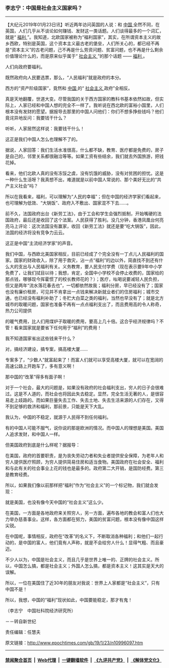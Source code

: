 ### 李志宁：中国是社会主义国家吗？
------------------------

<p>
 【大纪元2019年01月23日讯】听近两年访问英国的人说：和
 <a href="http://www.epochtimes.com/gb/tag/%E4%B8%AD%E5%9B%BD.html">
  中国
 </a>
 全然不同，在英国，人们几乎从不谈论如何赚钱、发财这一类话题。人们谈得最多的一个词汇，就是“
 <a href="http://www.epochtimes.com/gb/tag/%E7%A6%8F%E5%88%A9.html">
  福利
 </a>
 ”。我知道，北欧国家被称为“福利国家”，其实，在所谓资本主义的故乡西欧，特别是英国，这个资本主义最古老的堡垒，人们所关心的，都已经不再是“资本主义”的古老问题，己不再是什么劳资问题、贫富问题，也不再是什么剩余价值理论什么的，而是原来似乎属于“
 <a href="http://www.epochtimes.com/gb/tag/%E7%A4%BE%E4%BC%9A%E4%B8%BB%E4%B9%89.html">
  社会主义
 </a>
 ”的那个话题 ——
 <a href="http://www.epochtimes.com/gb/tag/%E7%A6%8F%E5%88%A9.html">
  福利
 </a>
 。
</p>
<p>
 人们向政府要福利。
</p>
<p>
 既然政府向人民要选票，那么，“人民福利”就是政府的本分。
</p>
<p>
 西方的“资产阶级国家”，竟然和
 <a href="http://www.epochtimes.com/gb/tag/%E4%B8%AD%E5%9B%BD.html">
  中国
 </a>
 的“
 <a href="http://www.epochtimes.com/gb/tag/%E7%A4%BE%E4%BC%9A%E4%B8%BB%E4%B9%89.html">
  社会主义
 </a>
 政府”全相反。
</p>
<p>
 真是天地翻覆，世道大变。尽管我国的关于西方国家的教科书基本依然如故，但实际上，人家已经和中国人想的完全不一样了。我听说在西北欧的富裕小国里，人们根本没­有发财的愿望。据报导去那里的中国人问他们：你们不想多挣些钱吗？他们竟诧异地反问：我要钱干什么？
</p>
<p>
 听听，人家居然这样说：我要钱干什么！
</p>
<p>
 这正是我们中国人怎么也理解不了的。
</p>
<p>
 据说，人家回答：我们生活水准很高，什么都不缺，教育、医疗都是免费的，房子是自己的，邻里关系都很融洽等等。如果工资有些结余，我们就去外国旅游，把钱花掉。
</p>
<p>
 看来，他们北欧人真的没有冻馁之虞，没有饥饿的威胁，没有对贫困的担忧。这是一种什么生活呀？我真想不出，难道就是以前中国人常说的、那个美好无比的“共产主义­社会”吗？
</p>
<p>
 所以在我看来，福利，可以理解为“人民的幸福”；但在中国的经济学家们看起来，也可理解为低效、“大锅饭”、政府入不敷出、国家混不下去……。
</p>
<p>
 前不久，法国政府出台《新劳工法》，由于工会和学生会强烈抵制，开始嘴硬的法国政府，最后还是收回了这个法案。人民获得了胜利。没几分钟，香港凤凰台何亮亮马上­评论：这次法国没有赢家，收回《新劳工法》就还是要“吃大锅饭”，因此，法国的经济将没有竞争力云云。
</p>
<p>
 这正是中国“主流经济学家”的声音。
</p>
<p>
 我们中国，与西欧北美国家相反，目前已经成了个完全没有一丁点儿人民福利的国家。国家的财政收入，除了用于救灾，沾一点“福利”的边以外，简直找不到还有什么大的支出与人民福利有关。义务教育，要人民支付学费（现在表示要9年中小学免费了，让我们拭目以待；我想，肯定，全国中小学校不会停止收费的，国家给的那点钱，哪够现今挥霍惯了的校长教师花的？）；医疗，吆喝说要减轻人民负担，但又是两年“流水落花春去也”，一切都依然故我；福利分房，早已经没有了；国家也没有廉价租房，可见并不肯拿出一点钱来解决新就业者们的住房福利；城市交通，也已经没有福利补助了；冬贮大白菜之类的福利，当然也早没有了；就是北方城市的取暖问题，国家也准备不再有一点点福利支出了，而且费用高的令人称奇，热力公司提供
</p>
<p>
 的暖气费用，比人们用煤炉子取暖的费用，要高上几十倍。这合乎经济规律吗？不管！看来国家就是要省下任何用于“福利”的费用！
</p>
<p>
 我不知道国家省出这些钱来干什么？
</p>
<p>
 对，搞经济建设，搞专案，搞高楼大厦……
</p>
<p>
 专案多了，“少数人”就富起来了！而富人们就可以享受高楼大厦，就可以在宽阔的高速公路上开跑车了，多有意义啊！
</p>
<p>
 那中国的“改革”得多有面子啊！
</p>
<p>
 对于一个社会，最大的问题是，如果没有政府的社会福利支出，穷人的日子会很难过。这是不人道的，而社会也将因此失去稳定。显然，完全生活无著的人，是很容易走上歧路的。而如果巨量失去工作、失去土地、失去生活来源的人们存在，又得不到足够的救济和福利，那前景，只能是天下大乱。
</p>
<p>
 我认为，中国的不稳定，就源于人民得不到任何福利。
</p>
<p>
 有的中国人可能不服气，说你说的那是欧洲的情况。而中国人的理想是美国。美国人追求发财，和中国人一样。
</p>
<p>
 但美国政府到底是什么样呢？据报导：
</p>
<p>
 在美国，政府的首要职责，是为丧失劳动力者和失业者提供安全保障，为老年人和穷人提供医疗照顾，为穷人提供简易住房和适当食物。美国政府在社会安全、福利和与此­有关的社会事业上花的钱也是最多的。政府第二大开销，是国防经费。第三是教育经费。
</p>
<p>
 所以，如果我们像以前那样把“福利”作为“社会主义”的一个标记物，我们就会发现：
</p>
<p>
 就是美国，也没有像今天中国的“社会主义”这么少。
</p>
<p>
 在美国，一方面是各地政府来关照穷人，另一方面，遍布各地的教会和富人们也大力举办慈善事业。这样，各方面都在努力，美国的贫富问题，根本没有像中国这样尖锐。
</p>
<p>
 在中国呢，事情相反，政府在“改革”的名义下，不断取消各种福利；和他们一起行动的，是中国的富人，他们竟有人声称，就是不会给穷人什么！显得气粗、而且豪迈。
</p>
<p>
 不少人以为，中国是社会主义，而且几乎是世界上唯一的、正牌的社会主义。所以，中国怎么搞，都是社会主义；外国人怎么搞，都是资本主义！这其实是天大的误解。
</p>
<p>
 所以，一位在美国住了近30年的朋友对我说：世界上人家都是“社会主义”，只有中国不是！
</p>
<p>
 所以，我想，中国的“福利”现状如此，中国要能稳定，那才有鬼！
</p>
<p>
 （李志宁　中国社科院经济研究所）
</p>
<p>
 －－转自新世纪
</p>
<p>
 责任编辑：任慧夫
</p>

原文链接：http://www.epochtimes.com/gb/19/1/23/n10996097.htm


------------------------
#### [禁闻聚合首页](https://github.com/gfw-breaker/banned-news/blob/master/README.md) &nbsp;|&nbsp; [Web代理](https://github.com/gfw-breaker/open-proxy/blob/master/README.md) &nbsp;|&nbsp; [一键翻墙软件](https://github.com/gfw-breaker/nogfw/blob/master/README.md) &nbsp;|&nbsp; [《九评共产党》](https://github.com/gfw-breaker/9ping.md/blob/master/README.md#九评之一评共产党是什么) &nbsp;|&nbsp; [《解体党文化》](https://github.com/gfw-breaker/jtdwh.md/blob/master/README.md#绪论)